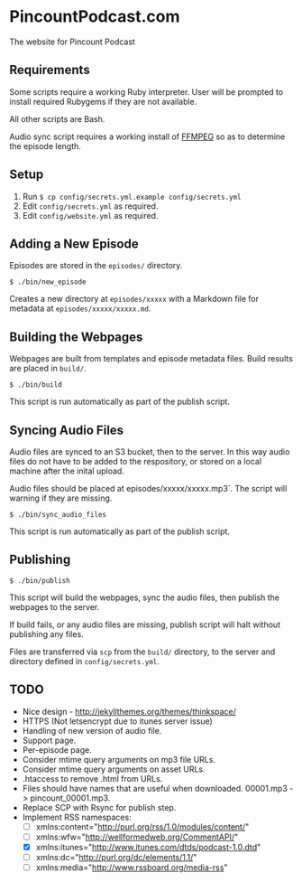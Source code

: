 PincountPodcast.com
===================

The website for Pincount Podcast

Requirements
------------

Some scripts require a working Ruby interpreter. User will be prompted to install required Rubygems if they are not available.

All other scripts are Bash.

Audio sync script requires a working install of [FFMPEG](https://ffmpeg.org) so as to determine the episode length.


Setup
-----

  1. Run `$ cp config/secrets.yml.example config/secrets.yml`
  2. Edit `config/secrets.yml` as required.
  3. Edit `config/website.yml` as required.

Adding a New Episode
--------------------

Episodes are stored in the `episodes/` directory.

    $ ./bin/new_episode

Creates a new directory at `episodes/xxxxx` with a Markdown file for metadata at `episodes/xxxxx/xxxxx.md`.


Building the Webpages
---------------------

Webpages are built from templates and episode metadata files. Build results are placed in `build/`.

    $ ./bin/build

This script is run automatically as part of the publish script.


Syncing Audio Files
-------------------

Audio files are synced to an S3 bucket, then to the server. In this way audio files do not have to be added to the respository, or stored on a local machine after the inital upload.

Audio files should be placed at episodes/xxxxx/xxxxx.mp3`. The script will warning if they are missing.

    $ ./bin/sync_audio_files

This script is run automatically as part of the publish script.


Publishing
----------

    $ ./bin/publish

This script will build the webpages, sync the audio files, then publish the webpages to the server.

If build fails, or any audio files are missing, publish script will halt without publishing any files.

Files are transferred via `scp` from the `build/` directory, to the server and directory defined in `config/secrets.yml`.

TODO
----

* Nice design - http://jekyllthemes.org/themes/thinkspace/
* HTTPS (Not letsencrypt due to itunes server issue)
* Handling of new version of audio file.
* Support page.
* Per-episode page.
* Consider mtime query arguments on mp3 file URLs.
* Consider mtime query arguments on asset URLs.
* .htaccess to remove .html from URLs.
* Files should have names that are useful when downloaded. 00001.mp3 -> pincount_00001.mp3.
* Replace SCP with Rsync for publish step.
* Implement RSS namespaces:
    * [ ] xmlns:content="http://purl.org/rss/1.0/modules/content/"
    * [ ] xmlns:wfw="http://wellformedweb.org/CommentAPI/"
    * [X] xmlns:itunes="http://www.itunes.com/dtds/podcast-1.0.dtd"
    * [ ] xmlns:dc="http://purl.org/dc/elements/1.1/"
    * [ ] xmlns:media="http://www.rssboard.org/media-rss"
